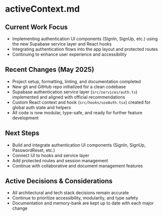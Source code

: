 # activeContext.md

## Current Work Focus

- Implementing authentication UI components (SignIn, SignUp, etc.) using the new Supabase service layer and React hooks
- Integrating authentication flows into the app layout and protected routes
- Continuing to enhance user experience and accessibility

## Recent Changes (May 2025)

- Project setup, formatting, linting, and documentation completed
- New git and GitHub repo initialized for a clean codebase
- Supabase authentication service layer (`src/services/auth.ts`) implemented and aligned with official recommendations
- Custom React context and hook (`src/hooks/useAuth.tsx`) created for global auth state and helpers
- All code is now modular, type-safe, and ready for further feature development

## Next Steps

- Build and integrate authentication UI components (SignIn, SignUp, PasswordReset, etc.)
- Connect UI to hooks and service layer
- Add protected routes and session management
- Continue with collaborative and document management features

## Active Decisions & Considerations

- All architectural and tech stack decisions remain accurate
- Continue to prioritize accessibility, modularity, and type safety
- Documentation and memory-bank are kept up to date with each major change
